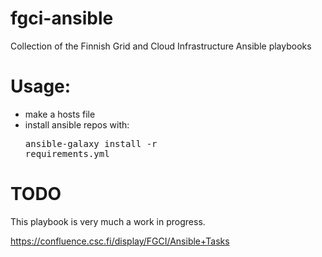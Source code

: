 # fgci-ansible
Collection of the Finnish Grid and Cloud Infrastructure Ansible playbooks

# Usage:
 - make a hosts file
 - install ansible repos with: <pre>ansible-galaxy install -r requirements.yml</pre>

# TODO

This playbook is very much a work in progress.

https://confluence.csc.fi/display/FGCI/Ansible+Tasks
